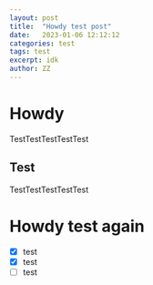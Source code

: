 ```yaml
---
layout: post
title:  "Howdy test post"
date:   2023-01-06 12:12:12
categories: test
tags: test
excerpt: idk
author: ZZ
---
```


# Howdy
TestTestTestTestTest

## Test
TestTestTestTestTest

# Howdy test again
- [x] test
- [x] test
- [ ] test